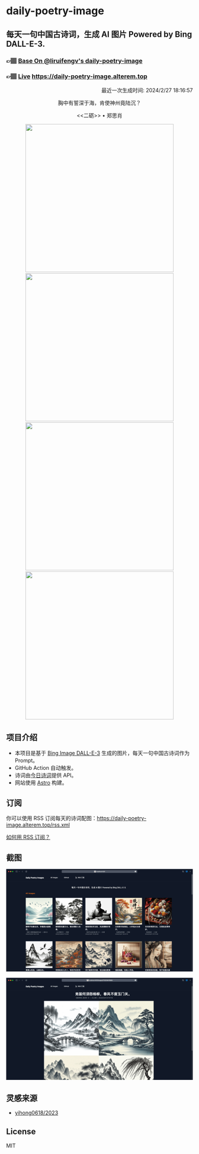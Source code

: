 
# daily-poetry-image

## 每天一句中国古诗词，生成 AI 图片 Powered by Bing DALL-E-3.

### 👉🏽 [Base On @liruifengv's daily-poetry-image](https://github.com/liruifengv/daily-poetry-image)

### 👉🏽 [Live](https://daily-poetry-image.alterem.top/) https://daily-poetry-image.alterem.top

<p align="right">
  最近一次生成时间: 2024/2/27 18:16:57
</p>
<p align="center">
胸中有誓深于海，肯使神州竟陆沉？
</p>
<p align="center">
<<二砺>> • 郑思肖
</p>
<p align="center">
<img src="https://tse4.mm.bing.net/th/id/OIG4.mosLqq_PHFAp9IVfkXlH" height="400" width="400" />
<img src="https://tse1.mm.bing.net/th/id/OIG4.O4XnQFzHNMO_qmcK1_x2" height="400" width="400" />
<img src="https://tse1.mm.bing.net/th/id/OIG4.n0Ruim0.mpa6TetbLQ.T" height="400" width="400" />
<img src="https://tse1.mm.bing.net/th/id/OIG4.t9_VVhEDdAa.Y7SHw5Rg" height="400" width="400" />
</p>

## 项目介绍

-   本项目是基于 [Bing Image DALL-E-3](https://www.bing.com/images/create) 生成的图片，每天一句中国古诗词作为 Prompt。
-   GitHub Action 自动触发。
-   诗词由[今日诗词](https://www.jinrishici.com/)提供 API。
-   网站使用 [Astro](https://astro.build) 构建。

## 订阅

你可以使用 RSS 订阅每天的诗词配图：https://daily-poetry-image.alterem.top/rss.xml

[如何用 RSS 订阅？](https://zhuanlan.zhihu.com/p/55026716)

## 截图

![图片列表](./screenshots/Snipaste_2023-12-28_21-00-26.png)

![图片详情](./screenshots/Snipaste_2023-12-28_21-00-53.png)

## 灵感来源

-   [yihong0618/2023](https://github.com/yihong0618/2023)

## License

MIT
